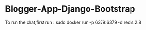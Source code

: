 # Blogger-App-Django-Bootstrap
To run the chat,first run : sudo  docker run -p 6379:6379 -d redis:2.8
